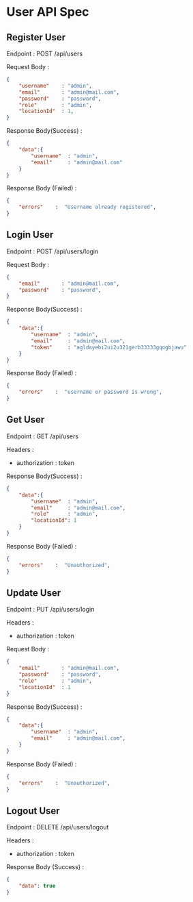 # User API Spec

## Register User

Endpoint : POST /api/users


Request Body    :

```json
{
    "username"    : "admin",
    "email"       : "admin@mail.com",
    "password"    : "password",
    "role"        : "admin",
    "locationId"  : 1,
}
```

Response Body(Success)   :

```json
{
    "data":{
        "username"  : "admin",
        "email"     : "admin@mail.com"
    }
}
```

Response Body (Failed)  :

```json
{
    "errors"    :  "Username already registered",
}
```
## Login User

Endpoint : POST /api/users/login


Request Body    :

```json
{
    "email"       : "admin@mail.com",
    "password"    : "password",
}
```

Response Body(Success)   :

```json
{
    "data":{
        "username"  : "admin",
        "email"     : "admin@mail.com",
        "token"     : "agldayebi2ui2u321gerb33333gqogbjawu"
    }
}
```

Response Body (Failed)  :

```json
{
    "errors"    :  "username or password is wrong",
}
```

## Get User

Endpoint : GET /api/users

Headers  :
- authorization  : token

Response Body(Success)   :

```json
{
    "data":{
        "username"  : "admin",
        "email"     : "admin@mail.com",
        "role"      : "admin",
        "locationId": 1    
    }
}
```

Response Body (Failed)  :

```json
{
    "errors"    :  "Unauthorized",
}
```

## Update User

Endpoint : PUT /api/users/login

Headers :
- authorization : token

Request Body    :

```json
{
    "email"       : "admin@mail.com",
    "password"    : "password",
    "role"        : "admin",
    "locationId"  : 1
}
```

Response Body(Success)   :

```json
{
    "data":{
        "username"  : "admin",
        "email"     : "admin@mail.com",
    }
}
```

Response Body (Failed)  :

```json
{
    "errors"    :  "Unauthorized",
}
```

## Logout User

Endpoint : DELETE /api/users/logout

Headers :
- authorization : token

Response Body (Success) :

```json
{
    "data": true
}
```